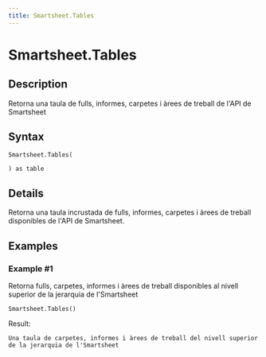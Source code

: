 ```yaml
---
title: Smartsheet.Tables
---
```


# Smartsheet.Tables


## Description

Retorna una taula de fulls, informes, carpetes i àrees de treball de l&#39;API de Smartsheet


## Syntax

```powerquery
Smartsheet.Tables(

) as table
```


## Details

Retorna una taula incrustada de fulls, informes, carpetes i àrees de treball disponibles de l'API de Smartsheet.


## Examples

### Example #1 
Retorna fulls, carpetes, informes i àrees de treball disponibles al nivell superior de la jerarquia de l&#39;Smartsheet
```powerquery
Smartsheet.Tables()
```

Result: 
```powerquery
Una taula de carpetes, informes i àrees de treball del nivell superior de la jerarquia de l'Smartsheet
```




